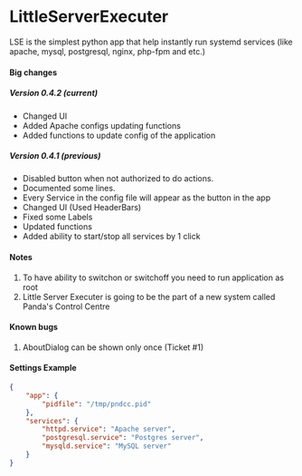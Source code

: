 # LittleServerExecuter
LSE is the simplest python app that help instantly run systemd services
(like apache, mysql, postgresql, nginx, php-fpm and etc.)

#### Big changes

##### Version 0.4.2 (current)
 * Changed UI
 * Added Apache configs updating functions
 * Added functions to update config of the application

##### Version 0.4.1 (previous)
 * Disabled button when not authorized to do actions.
 * Documented some lines.
 * Every Service in the config file will appear as the button in the app
 * Changed UI (Used HeaderBars)
 * Fixed some Labels
 * Updated functions
 * Added ability to start/stop all services by 1 click


#### Notes

1. To have ability to switchon or switchoff you need to run application
as root
2. Little Server Executer is going to be the part
of a new system called Panda's Control Centre

#### Known bugs
1. AboutDialog can be shown only once (Ticket #1)

#### Settings Example
```json
{
	"app": {
		"pidfile": "/tmp/pndcc.pid"
	},
	"services": {
		"httpd.service": "Apache server",
		"postgresql.service": "Postgres server",
		"mysqld.service": "MySQL server"
	}
}
````
